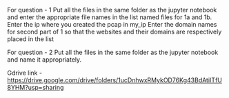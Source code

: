 For question - 1 
Put all the files in the same folder as the jupyter notebook and enter the appropriate file names in the list named files for 1a and 1b.
Enter the ip where you created the pcap in my_ip
Enter the domain names for second part of 1 so that the websites and their domains are respectively placed in the list

For question - 2
Put all the files in the same folder as the jupyter notebook and name it appropriately.

Gdrive link - 
https://drive.google.com/drive/folders/1ucDnhwxRMykOD76Kg43BdAtiITfU8YHM?usp=sharing
